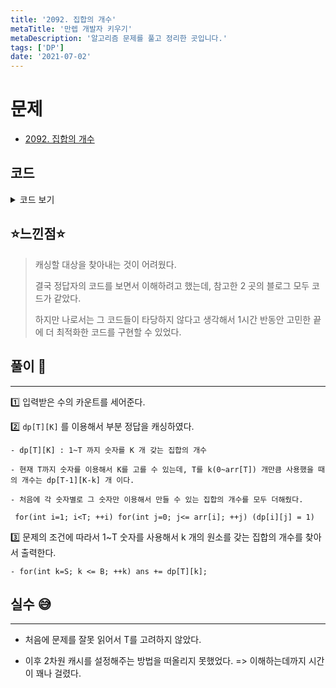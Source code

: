 ```yaml
---
title: '2092. 집합의 개수'
metaTitle: '만렙 개발자 키우기'
metaDescription: '알고리즘 문제를 풀고 정리한 곳입니다.'
tags: ['DP']
date: '2021-07-02'
---
```


# 문제
- [2092. 집합의 개수](https://www.acmicpc.net/problem/2092)

## 코드

<details><summary> 코드 보기 </summary>

``` java
import java.io.BufferedReader;
import java.io.IOException;
import java.io.InputStreamReader;
import java.util.Arrays;
import java.util.StringTokenizer;

public class Q2092 {
    static int T, A, S, B;
    static int arr[], dp[][];
    static final int mod = 1000000;
    public static void main(String[] args) throws IOException {
        init();
        solution();
    }

    private static void solution() {
        int ans = 0;

        // dp[i][j] : 1~i까지 숫자를 사용해서 j개의 원소를 갖는 집합의 수
        
        // i 를 j번 사용해서 만들 수 있는 경우를 다 더해줌
        for (int i = 1; i <= T; i++) {
            for (int j = 0; j <= arr[i]; j++) {
                dp[i][j] = 1;
            }
        }

        for (int i = 2; i <= T; i++) {
            for (int j = 1; j <= B; j++) {
                for (int k = 0; k <= arr[i]; k++) {
                    if(j - k > 0) {
                        // i까지의 수로 구성된 j개의 원소를 갖는 집합의 개수는
                        // i를 k개 썼을 때, i-1까지 숫자로 j-k 개의 원소를 갖는 만든 집합의 수와 같다
                        dp[i][j] = (dp[i][j] + dp[i-1][j-k]) % mod;
                    }
                }
            }
        }

        for (int i = S; i <= B; i++) {
            ans = (ans + dp[T][i]) % mod;
        }
        System.out.println(ans);
    }

    private static void init() throws IOException {
        BufferedReader br = new BufferedReader(new InputStreamReader(System.in));
        StringTokenizer st = new StringTokenizer(br.readLine());
        T = stoi(st.nextToken());
        A = stoi(st.nextToken());
        S = stoi(st.nextToken());
        B = stoi(st.nextToken());
        arr = new int[T+1];
        dp = new int[T+1][A+1];
        st = new StringTokenizer(br.readLine());
        for (int i = 0; i < A; i++) {
            arr[stoi(st.nextToken())] += 1;
        }
    }

    private static int stoi(String str) {
        return Integer.parseInt(str);
    }
}
```
</details>

## ⭐️느낀점⭐️

> 캐싱할 대상을 찾아내는 것이 어려웠다. 
> 
> 결국 정답자의 코드를 보면서 이해하려고 했는데, 참고한 2 곳의 블로그 모두 코드가 같았다.
> 
> 하지만 나로서는 그 코드들이 타당하지 않다고 생각해서 1시간 반동안 고민한 끝에 더 최적화한 코드를 구현할 수 있었다.


## 풀이 📣
<hr/>

1️⃣ 입력받은 수의 카운트를 세어준다.


2️⃣ `dp[T][K]` 를 이용해서 부분 정답을 캐싱하였다.

    - dp[T][K] : 1~T 까지 숫자를 K 개 갖는 집합의 개수

    - 현재 T까지 숫자를 이용해서 K를 고를 수 있는데, T를 k(0~arr[T]) 개만큼 사용했을 때의 개수는 dp[T-1][K-k] 개 이다.

    - 처음에 각 숫자별로 그 숫자만 이용해서 만들 수 있는 집합의 개수를 모두 더해줬다. 
    
     for(int i=1; i<T; ++i) for(int j=0; j<= arr[i]; ++j) (dp[i][j] = 1)


3️⃣ 문제의 조건에 따라서 1~T 숫자를 사용해서 k 개의 원소를 갖는 집합의 개수를 찾아서 출력한다.

    - for(int k=S; k <= B; ++k) ans += dp[T][k];


## 실수 😅
<hr/>

- 처음에 문제를 잘못 읽어서 T를 고려하지 않았다.

- 이후 2차원 캐시를 설정해주는 방법을 떠올리지 못했었다. => 이해하는데까지 시간이 꽤나 걸렸다.